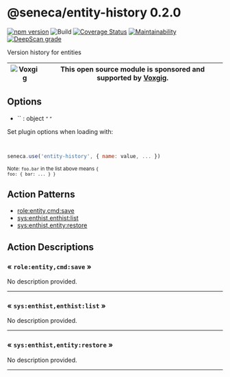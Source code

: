 # @seneca/entity-history 0.2.0

[![npm version](https://badge.fury.io/js/%40seneca%2Fentity-history.svg)](https://badge.fury.io/js/%40seneca%2Fentity-history)
![Build](https://github.com/senecajs/seneca-entity-history/workflows/build/badge.svg)
[![Coverage Status](https://coveralls.io/repos/github/senecajs/seneca-entity-history/badge.svg?branch=main)](https://coveralls.io/github/senecajs/seneca-entity-history?branch=main)
[![Maintainability](https://api.codeclimate.com/v1/badges/0b1990c4264d66b01c50/maintainability)](https://codeclimate.com/github/senecajs/seneca-entity-history/maintainability)
[![DeepScan grade](https://deepscan.io/api/teams/5016/projects/14231/branches/259194/badge/grade.svg)](https://deepscan.io/dashboard#view=project&tid=5016&pid=14231&bid=259194)

<!--JOSTRACA-SLOT-START:shortdesc-->
Version history for entities
<!--JOSTRACA-SLOT-END:shortdesc-->

| ![Voxgig](https://www.voxgig.com/res/img/vgt01r.png) | This open source module is sponsored and supported by [Voxgig](https://www.voxgig.com). |
|---|---|


<!--START:options-->


## Options

* `` : object <i><small>"&nbsp;"</small></i>


Set plugin options when loading with:
```js


seneca.use('entity-history', { name: value, ... })


```


<small>Note: <code>foo.bar</code> in the list above means 
<code>{ foo: { bar: ... } }</code></small> 



<!--END:options-->

<!--START:action-list-->


## Action Patterns

* [role:entity,cmd:save](#-roleentitycmdsave-)
* [sys:enthist,enthist:list](#-sysenthistenthistlist-)
* [sys:enthist,entity:restore](#-sysenthistentityrestore-)


<!--END:action-list-->

<!--START:action-desc-->


## Action Descriptions

### &laquo; `role:entity,cmd:save` &raquo;

No description provided.



----------
### &laquo; `sys:enthist,enthist:list` &raquo;

No description provided.



----------
### &laquo; `sys:enthist,entity:restore` &raquo;

No description provided.



----------


<!--END:action-desc-->


